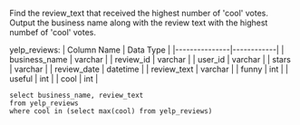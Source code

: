 Find the review_text that received the highest number of  'cool' votes.
Output the business name along with the review text with the highest numbef of 'cool' votes.

yelp_reviews:
| Column Name   | Data Type |
|---------------|------------|
| business_name | varchar    |
| review_id     | varchar    |
| user_id       | varchar    |
| stars         | varchar    |
| review_date   | datetime   |
| review_text   | varchar    |
| funny         | int        |
| useful        | int        |
| cool          | int        |

```
select business_name, review_text
from yelp_reviews
where cool in (select max(cool) from yelp_reviews)
```
